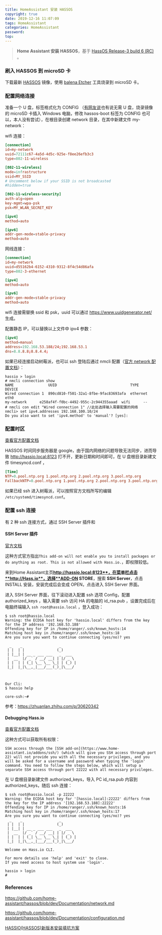 ```yaml
---
title: HomeAssistant 安装 HASSOS
copyright: true
date: 2019-12-16 11:07:09
tags: HomeAssistant
categories: HomeAssistant
password:
top:
---
```


> **Home Assistant 安装 HASSOS**，基于 [HassOS Release-3 build 6 (RC)](https://github.com/home-assistant/hassos/releases/tag/3.6) 。

<!--more-->

### 刷入 HASSOS 到 microSD 卡

下载最新 [HASSOS](https://github.com/home-assistant/hassos/releases) 镜像，使用 [balena Etcher](https://www.balena.io/etcher/) 工具烧录到 microSD 卡。

### 配置网络连接

准备一个 U 盘，标签格式化为 CONFIG （[有网友说](https://bbs.hassbian.com/forum.php?mod=viewthread&tid=6757&extra=&highlight=hassos&page=1)也有说无需 U 盘，烧录镜像的 microSD 卡插入 Windows 电脑，修改 hassos-boot 标签为 CONFIG 也可以，本人没有尝试），在根目录创建 network 目录，在其中新建文件 my-network：

wifi 连接：

``` conf
[connection]
id=my-network
uuid=72111c67-4a5d-4d5c-925e-f8ee26efb3c3
type=802-11-wireless

[802-11-wireless]
mode=infrastructure
ssid=MY_SSID
# Uncomment below if your SSID is not broadcasted
#hidden=true

[802-11-wireless-security]
auth-alg=open
key-mgmt=wpa-psk
psk=MY_WLAN_SECRET_KEY

[ipv4]
method=auto

[ipv6]
addr-gen-mode=stable-privacy
method=auto
```

网线连接：

``` conf
[connection]
id=my-network
uuid=d55162b4-6152-4310-9312-8f4c54d86afa
type=802-3-ethernet

[ipv4]
method=auto

[ipv6]
addr-gen-mode=stable-privacy
method=auto
```

wifi 连接需替换 ssid 和 psk，uuid 可以通过 https://www.uuidgenerator.net/ 生成。

配置静态 IP，可以替换以上文件中 ipv4 参数：

``` conf
[ipv4]
method=manual
address=192.168.53.188/24;192.168.53.1
dns=8.8.8.8;8.8.4.4;
```

如果已经连接启动树莓派，也可以 ssh 登陆后通过 nmcli 配置（[官方 network 配置文档](https://github.com/home-assistant/hassos/blob/dev/Documentation/network.md)）：

``` shell
hassio > login
# nmcli connection show
NAME                UUID                                  TYPE      DEVICE 
Wired connection 1  890cd810-f501-32a1-8fbe-9fac83693afa  ethernet  eth0   
my-network      e258af4f-f0bc-4492-955c-2c944355aaad  wifi      --     
# nmcli con edit "Wired connection 1" //此处选择输入需要配置的网络
nmcli> set ipv4.addresses 192.168.100.10/24
Do you also want to set 'ipv4.method' to 'manual'? [yes]:

```

### 配置时区

[查看官方配置文档](https://github.com/home-assistant/hassos/blob/dev/Documentation/configuration.md)

HASSOS 时间同步服务器是 google，由于国内网络的问题导致无法同步，进而导致 http://hassio.local:8123 打不开，更新日期和时间即可，在 U 盘根目录新建文件 timesyncd.conf ，

``` conf
[Time]
NTP=0.pool.ntp.org 1.pool.ntp.org 2.pool.ntp.org 3.pool.ntp.org
FallbackNTP=0.pool.ntp.org 1.pool.ntp.org 2.pool.ntp.org 3.pool.ntp.org
```

如果已经 ssh 进入树莓派，可以按照官方文档所写的编辑 `/etc/systemd/timesyncd.conf`。

### 配置 ssh 连接

有 2 种 ssh 连接方式，通过 SSH Server 插件和

#### SSH Server 插件

[官方文档](https://www.home-assistant.io/addons/ssh/)

这种方式官方指出`This add-on will not enable you to install packages or do anything as root. This is not allowed with Hass.io.`，即权限较低。

来到Home Assistant主页**http://hassio.local:8123**，在菜单栏点击**http://Hass.io**，选择**ADD-ON STORE**，搜索 **SSH Server**，点击 INSTALL 安装，安装完成后会变成 OPEN，点击进入 SSH Server 界面。

进入 SSH Server 界面，往下滚动进入配置 ssh 选项 Config，配置 authorized_keys ，输入需要 ssh 访问 HA 的电脑的 id_rsa.pub ，设置完成后在电脑终端输入 `ssh root@hassio.local`  ，登入成功：

``` shell
$ ssh root@hassio.local
Warning: the ECDSA host key for 'hassio.local' differs from the key for the IP address '192.168.53.188'
Offending key for IP in /home/ranger/.ssh/known_hosts:14
Matching host key in /home/ranger/.ssh/known_hosts:18
Are you sure you want to continue connecting (yes/no)? yes

  _    _                 _       
 | |  | |               (_)      
 | |__| | __ _ ___ ___   _  ___  
 |  __  |/ _` / __/ __| | |/ _ \ 
 | |  | | (_| \__ \__ \_| | (_) |
 |_|  |_|\__,_|___/___(_)_|\___/ 
                                 


Our Cli:
$ hassio help

core-ssh:~#
```

参考：https://zhuanlan.zhihu.com/p/30620342

#### Debugging Hass.io

[查看官方配置文档](https://developers.home-assistant.io/docs/en/hassio_debugging.html)

这种方式可以获取所有权限：

`SSH access through the [SSH add-on](https://www.home-assistant.io/addons/ssh/) (which will give you SSH access through port 22) will not provide you with all the necessary privileges, and you will be asked for a username and password when typing the 'login' command. You need to follow the steps below, which will setup a separate SSH access through port 22222 with all necessary privileges.`

在 U 盘根目录新建文件 authorized_keys，导入 PC id_rsa.pub 内容到 authorized_keys，随后 ssh 连接：

``` shell
$ ssh root@hassio.local -p 22222
Warning: the ECDSA host key for '[hassio.local]:22222' differs from the key for the IP address '[192.168.53.188]:22222'
Offending key for IP in /home/ranger/.ssh/known_hosts:16
Matching host key in /home/ranger/.ssh/known_hosts:17
Are you sure you want to continue connecting (yes/no)? yes
  _    _                 _       
 | |  | |               (_)      
 | |__| | __ _ ___ ___   _  ___  
 |  __  |/ _` / __/ __| | |/ _ \ 
 | |  | | (_| \__ \__ \_| | (_) |
 |_|  |_|\__,_|___/___(_)_|\___/ 

Welcome on Hass.io CLI.

For more details use 'help' and 'exit' to close.
If you need access to host system use 'login'.

hassio > login
#
```









### References

https://github.com/home-assistant/hassos/blob/dev/Documentation/network.md

https://github.com/home-assistant/hassos/blob/dev/Documentation/configuration.md

[HASSIO(HASSOS)新版本安装填坑方案](https://bbs.hassbian.com/thread-5191-1-1.html)



